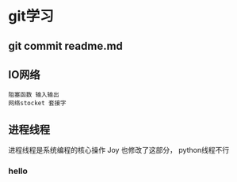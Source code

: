 # git学习

## git commit readme.md

## IO网络
    阻塞函数 输入输出
    网络stocket 套接字
  
## 进程线程
  进程线程是系统编程的核心操作
    Joy 也修改了这部分，
    python线程不行
### hello


